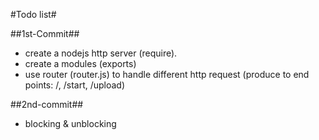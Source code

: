 #Todo list#

##1st-Commit##
- create a nodejs http server (require).
- create a modules (exports)
- use router (router.js) to handle different http request (produce to end points: /, /start, /upload)


##2nd-commit##
- blocking & unblocking
